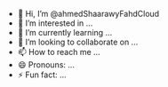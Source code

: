- 👋 Hi, I’m @ahmedShaarawyFahdCloud
- 👀 I’m interested in ...
- 🌱 I’m currently learning ...
- 💞️ I’m looking to collaborate on ...
- 📫 How to reach me ...
- 😄 Pronouns: ...
- ⚡ Fun fact: ...

<!---
ahmedShaarawyFahdCloud/ahmedShaarawyFahdCloud is a ✨ special ✨ repository because its `README.md` (this file) appears on your GitHub profile.
You can click the Preview link to take a look at your changes.
--->
